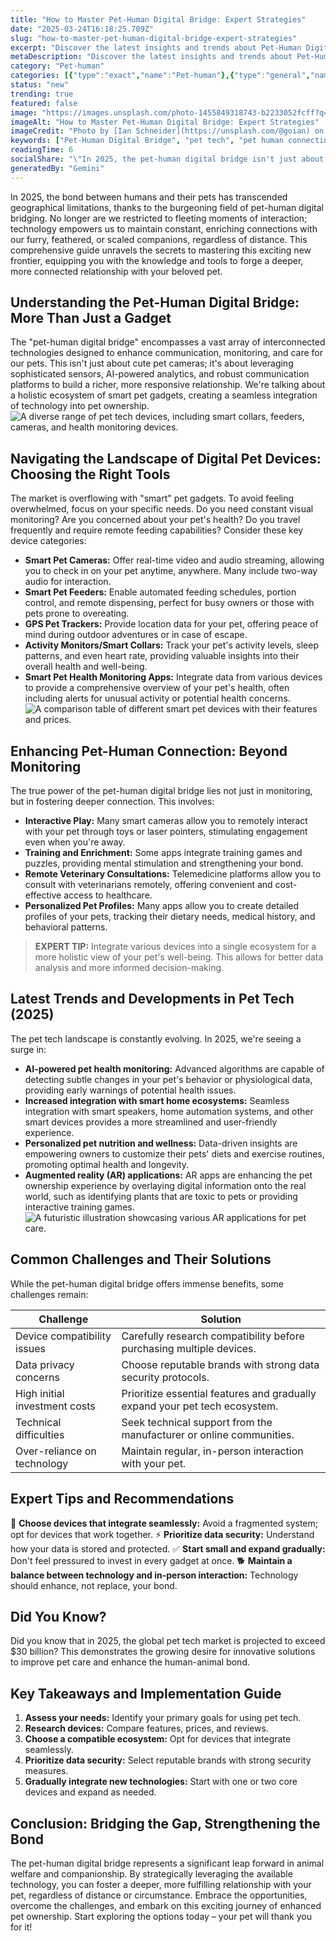 ```yaml
---
title: "How to Master Pet-Human Digital Bridge: Expert Strategies"
date: "2025-03-24T16:18:25.709Z"
slug: "how-to-master-pet-human-digital-bridge-expert-strategies"
excerpt: "Discover the latest insights and trends about Pet-Human Digital Bridge. This comprehensive guide covers everything you need to know about Pet-Human Digital Bridge in 2025."
metaDescription: "Discover the latest insights and trends about Pet-Human Digital Bridge. This comprehensive guide covers everything you need to know about Pet-Human Digital..."
category: "Pet-human"
categories: [{"type":"exact","name":"Pet-human"},{"type":"general","name":"Technology"},{"type":"medium","name":"IoT Devices"},{"type":"specific","name":"Wearable Sensors"},{"type":"niche","name":"Biometric Monitoring"}]
status: "new"
trending: true
featured: false
image: "https://images.unsplash.com/photo-1455849318743-b2233052fcff?q=85&w=1200&fit=max&fm=webp&auto=compress"
imageAlt: "How to Master Pet-Human Digital Bridge: Expert Strategies"
imageCredit: "Photo by [Ian Schneider](https://unsplash.com/@goian) on Unsplash"
keywords: ["Pet-Human Digital Bridge", "pet tech", "pet human connection", "digital pet devices", "smart pet gadgets", "pet monitoring system", "best pet communication devices", "remote pet care technology", "pet health monitoring app", "connect with pet remotely"]
readingTime: 6
socialShare: "\"In 2025, the pet-human digital bridge isn't just about convenience; it's about forging deeper connections with our beloved companions, transcending the limitations of space and time.\""
generatedBy: "Gemini"
---
```




In 2025, the bond between humans and their pets has transcended geographical limitations, thanks to the burgeoning field of pet-human digital bridging.  No longer are we restricted to fleeting moments of interaction; technology empowers us to maintain constant, enriching connections with our furry, feathered, or scaled companions, regardless of distance. This comprehensive guide unravels the secrets to mastering this exciting new frontier, equipping you with the knowledge and tools to forge a deeper, more connected relationship with your beloved pet.

## Understanding the Pet-Human Digital Bridge: More Than Just a Gadget

The "pet-human digital bridge" encompasses a vast array of interconnected technologies designed to enhance communication, monitoring, and care for our pets.  This isn't just about cute pet cameras; it's about leveraging sophisticated sensors, AI-powered analytics, and robust communication platforms to build a richer, more responsive relationship. We're talking about a holistic ecosystem of smart pet gadgets, creating a seamless integration of technology into pet ownership. ![A diverse range of pet tech devices, including smart collars, feeders, cameras, and health monitoring devices.](https://images.unsplash.com/photo-1451187580459-43490279c0fa?q=85&w=1200&fit=max&fm=webp&auto=compress)

## Navigating the Landscape of Digital Pet Devices: Choosing the Right Tools

The market is overflowing with "smart" pet gadgets.  To avoid feeling overwhelmed, focus on your specific needs.  Do you need constant visual monitoring?  Are you concerned about your pet's health?  Do you travel frequently and require remote feeding capabilities?  Consider these key device categories:

* **Smart Pet Cameras:** Offer real-time video and audio streaming, allowing you to check in on your pet anytime, anywhere.  Many include two-way audio for interaction.
* **Smart Pet Feeders:**  Enable automated feeding schedules, portion control, and remote dispensing, perfect for busy owners or those with pets prone to overeating.
* **GPS Pet Trackers:**  Provide location data for your pet, offering peace of mind during outdoor adventures or in case of escape.
* **Activity Monitors/Smart Collars:** Track your pet's activity levels, sleep patterns, and even heart rate, providing valuable insights into their overall health and well-being.
* **Smart Pet Health Monitoring Apps:** Integrate data from various devices to provide a comprehensive overview of your pet's health, often including alerts for unusual activity or potential health concerns. ![A comparison table of different smart pet devices with their features and prices.](https://images.unsplash.com/photo-1484417894907-623942c8ee29?q=85&w=1200&fit=max&fm=webp&auto=compress)

## Enhancing Pet-Human Connection: Beyond Monitoring

The true power of the pet-human digital bridge lies not just in monitoring, but in fostering deeper connection.  This involves:

* **Interactive Play:** Many smart cameras allow you to remotely interact with your pet through toys or laser pointers, stimulating engagement even when you're away.
* **Training and Enrichment:** Some apps integrate training games and puzzles, providing mental stimulation and strengthening your bond.
* **Remote Veterinary Consultations:**  Telemedicine platforms allow you to consult with veterinarians remotely, offering convenient and cost-effective access to healthcare.
* **Personalized Pet Profiles:**  Many apps allow you to create detailed profiles of your pets, tracking their dietary needs, medical history, and behavioral patterns.

> **EXPERT TIP:** Integrate various devices into a single ecosystem for a more holistic view of your pet's well-being.  This allows for better data analysis and more informed decision-making.

##  Latest Trends and Developments in Pet Tech (2025)

The pet tech landscape is constantly evolving.  In 2025, we're seeing a surge in:

* **AI-powered pet health monitoring:**  Advanced algorithms are capable of detecting subtle changes in your pet's behavior or physiological data, providing early warnings of potential health issues.
* **Increased integration with smart home ecosystems:** Seamless integration with smart speakers, home automation systems, and other smart devices provides a more streamlined and user-friendly experience.
* **Personalized pet nutrition and wellness:**  Data-driven insights are empowering owners to customize their pets' diets and exercise routines, promoting optimal health and longevity.
* **Augmented reality (AR) applications:**  AR apps are enhancing the pet ownership experience by overlaying digital information onto the real world, such as identifying plants that are toxic to pets or providing interactive training games. ![A futuristic illustration showcasing various AR applications for pet care.](https://images.unsplash.com/photo-1517976487492-5750f3195933?q=85&w=1200&fit=max&fm=webp&auto=compress)

## Common Challenges and Their Solutions

While the pet-human digital bridge offers immense benefits, some challenges remain:

| Challenge                     | Solution                                                                        |
|------------------------------|---------------------------------------------------------------------------------|
| Device compatibility issues   | Carefully research compatibility before purchasing multiple devices.              |
| Data privacy concerns         | Choose reputable brands with strong data security protocols.                      |
| High initial investment costs | Prioritize essential features and gradually expand your pet tech ecosystem.      |
| Technical difficulties         | Seek technical support from the manufacturer or online communities.              |
| Over-reliance on technology   | Maintain regular, in-person interaction with your pet.                           |

## Expert Tips and Recommendations

🔑 **Choose devices that integrate seamlessly:** Avoid a fragmented system; opt for devices that work together.
⚡ **Prioritize data security:**  Understand how your data is stored and protected.
✅ **Start small and expand gradually:**  Don't feel pressured to invest in every gadget at once.
🐕 **Maintain a balance between technology and in-person interaction:** Technology should enhance, not replace, your bond.

## Did You Know?

Did you know that in 2025, the global pet tech market is projected to exceed $30 billion? This demonstrates the growing desire for innovative solutions to improve pet care and enhance the human-animal bond.

## Key Takeaways and Implementation Guide

1. **Assess your needs:** Identify your primary goals for using pet tech.
2. **Research devices:** Compare features, prices, and reviews.
3. **Choose a compatible ecosystem:** Opt for devices that integrate seamlessly.
4. **Prioritize data security:** Select reputable brands with strong security measures.
5. **Gradually integrate new technologies:** Start with one or two core devices and expand as needed.

## Conclusion: Bridging the Gap, Strengthening the Bond

The pet-human digital bridge represents a significant leap forward in animal welfare and companionship. By strategically leveraging the available technology, you can foster a deeper, more fulfilling relationship with your pet, regardless of distance or circumstance.  Embrace the opportunities, overcome the challenges, and embark on this exciting journey of enhanced pet ownership.  Start exploring the options today – your pet will thank you for it! 

